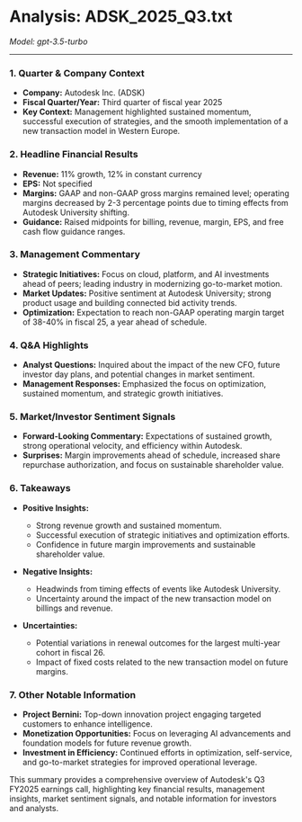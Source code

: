 # Analysis: ADSK_2025_Q3.txt

*Model: gpt-3.5-turbo*

---

### 1. Quarter & Company Context
- **Company:** Autodesk Inc. (ADSK)
- **Fiscal Quarter/Year:** Third quarter of fiscal year 2025
- **Key Context:** Management highlighted sustained momentum, successful execution of strategies, and the smooth implementation of a new transaction model in Western Europe.

### 2. Headline Financial Results
- **Revenue:** 11% growth, 12% in constant currency
- **EPS:** Not specified
- **Margins:** GAAP and non-GAAP gross margins remained level; operating margins decreased by 2-3 percentage points due to timing effects from Autodesk University shifting.
- **Guidance:** Raised midpoints for billing, revenue, margin, EPS, and free cash flow guidance ranges.

### 3. Management Commentary
- **Strategic Initiatives:** Focus on cloud, platform, and AI investments ahead of peers; leading industry in modernizing go-to-market motion.
- **Market Updates:** Positive sentiment at Autodesk University; strong product usage and building connected bid activity trends.
- **Optimization:** Expectation to reach non-GAAP operating margin target of 38-40% in fiscal 25, a year ahead of schedule.

### 4. Q&A Highlights
- **Analyst Questions:** Inquired about the impact of the new CFO, future investor day plans, and potential changes in market sentiment.
- **Management Responses:** Emphasized the focus on optimization, sustained momentum, and strategic growth initiatives.

### 5. Market/Investor Sentiment Signals
- **Forward-Looking Commentary:** Expectations of sustained growth, strong operational velocity, and efficiency within Autodesk.
- **Surprises:** Margin improvements ahead of schedule, increased share repurchase authorization, and focus on sustainable shareholder value.

### 6. Takeaways
- **Positive Insights:**
  - Strong revenue growth and sustained momentum.
  - Successful execution of strategic initiatives and optimization efforts.
  - Confidence in future margin improvements and sustainable shareholder value.

- **Negative Insights:**
  - Headwinds from timing effects of events like Autodesk University.
  - Uncertainty around the impact of the new transaction model on billings and revenue.

- **Uncertainties:**
  - Potential variations in renewal outcomes for the largest multi-year cohort in fiscal 26.
  - Impact of fixed costs related to the new transaction model on future margins.

### 7. Other Notable Information
- **Project Bernini:** Top-down innovation project engaging targeted customers to enhance intelligence.
- **Monetization Opportunities:** Focus on leveraging AI advancements and foundation models for future revenue growth.
- **Investment in Efficiency:** Continued efforts in optimization, self-service, and go-to-market strategies for improved operational leverage.

This summary provides a comprehensive overview of Autodesk's Q3 FY2025 earnings call, highlighting key financial results, management insights, market sentiment signals, and notable information for investors and analysts.